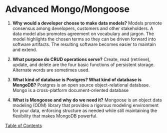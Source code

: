 # Advanced Mongo/Mongoose

1. **Why would a developer choose to make data models?**
   Models promote consensus among developers, customers and other stakeholders. A data model also promotes agreement on vocabulary and jargon. The model highlights the chosen terms so they can be driven forward into software artifacts. The resulting software becomes easier to maintain and extend.

1. **What purpose do CRUD operations serve?**
   Create, read (retrieve), update, and delete are the four basic functions of persistent storage. Alternate words are sometimes used.

1. **What kind of database is Postgres? What kind of database is MongoDB?**
   Postgres is an open source object-relational database.
   Mongo is a cross-platform document-oriented database

1. **What is Mongoose and why do we need it?**
   Mongoose is an object data modeling (ODM) library that provides a rigorous modeling environment for your data, enforcing structure as needed while still maintaining the flexibility that makes MongoDB powerful.

[Table of Contents](README.md)
